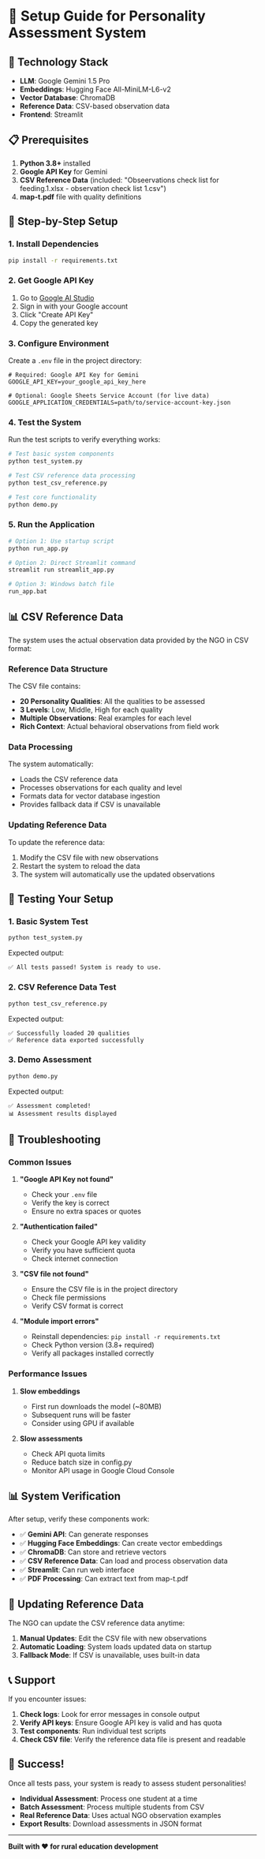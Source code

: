 # 🚀 Setup Guide for Personality Assessment System

## 🔧 Technology Stack

- **LLM**: Google Gemini 1.5 Pro
- **Embeddings**: Hugging Face All-MiniLM-L6-v2
- **Vector Database**: ChromaDB
- **Reference Data**: CSV-based observation data
- **Frontend**: Streamlit

## 📋 Prerequisites

1. **Python 3.8+** installed
2. **Google API Key** for Gemini
3. **CSV Reference Data** (included: "Obseervations check list for feeding.1.xlsx - observation check list 1.csv")
4. **map-t.pdf** file with quality definitions

## 🎯 Step-by-Step Setup

### 1. Install Dependencies

```bash
pip install -r requirements.txt
```

### 2. Get Google API Key

1. Go to [Google AI Studio](https://makersuite.google.com/app/apikey)
2. Sign in with your Google account
3. Click "Create API Key"
4. Copy the generated key

### 3. Configure Environment

Create a `.env` file in the project directory:

```env
# Required: Google API Key for Gemini
GOOGLE_API_KEY=your_google_api_key_here

# Optional: Google Sheets Service Account (for live data)
GOOGLE_APPLICATION_CREDENTIALS=path/to/service-account-key.json
```

### 4. Test the System

Run the test scripts to verify everything works:

```bash
# Test basic system components
python test_system.py

# Test CSV reference data processing
python test_csv_reference.py

# Test core functionality
python demo.py
```

### 5. Run the Application

```bash
# Option 1: Use startup script
python run_app.py

# Option 2: Direct Streamlit command
streamlit run streamlit_app.py

# Option 3: Windows batch file
run_app.bat
```

## 📊 CSV Reference Data

The system uses the actual observation data provided by the NGO in CSV format:

### Reference Data Structure

The CSV file contains:
- **20 Personality Qualities**: All the qualities to be assessed
- **3 Levels**: Low, Middle, High for each quality
- **Multiple Observations**: Real examples for each level
- **Rich Context**: Actual behavioral observations from field work

### Data Processing

The system automatically:
- Loads the CSV reference data
- Processes observations for each quality and level
- Formats data for vector database ingestion
- Provides fallback data if CSV is unavailable

### Updating Reference Data

To update the reference data:
1. Modify the CSV file with new observations
2. Restart the system to reload the data
3. The system will automatically use the updated observations

## 🧪 Testing Your Setup

### 1. Basic System Test

```bash
python test_system.py
```

Expected output:
```
✅ All tests passed! System is ready to use.
```

### 2. CSV Reference Data Test

```bash
python test_csv_reference.py
```

Expected output:
```
✅ Successfully loaded 20 qualities
✅ Reference data exported successfully
```

### 3. Demo Assessment

```bash
python demo.py
```

Expected output:
```
✅ Assessment completed!
📊 Assessment results displayed
```

## 🚨 Troubleshooting

### Common Issues

1. **"Google API Key not found"**
   - Check your `.env` file
   - Verify the key is correct
   - Ensure no extra spaces or quotes

2. **"Authentication failed"**
   - Check your Google API key validity
   - Verify you have sufficient quota
   - Check internet connection

3. **"CSV file not found"**
   - Ensure the CSV file is in the project directory
   - Check file permissions
   - Verify CSV format is correct

4. **"Module import errors"**
   - Reinstall dependencies: `pip install -r requirements.txt`
   - Check Python version (3.8+ required)
   - Verify all packages installed correctly

### Performance Issues

1. **Slow embeddings**
   - First run downloads the model (~80MB)
   - Subsequent runs will be faster
   - Consider using GPU if available

2. **Slow assessments**
   - Check API quota limits
   - Reduce batch size in config.py
   - Monitor API usage in Google Cloud Console

## 📊 System Verification

After setup, verify these components work:

- ✅ **Gemini API**: Can generate responses
- ✅ **Hugging Face Embeddings**: Can create vector embeddings
- ✅ **ChromaDB**: Can store and retrieve vectors
- ✅ **CSV Reference Data**: Can load and process observation data
- ✅ **Streamlit**: Can run web interface
- ✅ **PDF Processing**: Can extract text from map-t.pdf

## 🔄 Updating Reference Data

The NGO can update the CSV reference data anytime:

1. **Manual Updates**: Edit the CSV file with new observations
2. **Automatic Loading**: System loads updated data on startup
3. **Fallback Mode**: If CSV is unavailable, uses built-in data

## 📞 Support

If you encounter issues:

1. **Check logs**: Look for error messages in console output
2. **Verify API keys**: Ensure Google API key is valid and has quota
3. **Test components**: Run individual test scripts
4. **Check CSV file**: Verify the reference data file is present and readable

## 🎉 Success!

Once all tests pass, your system is ready to assess student personalities!

- **Individual Assessment**: Process one student at a time
- **Batch Assessment**: Process multiple students from CSV
- **Real Reference Data**: Uses actual NGO observation examples
- **Export Results**: Download assessments in JSON format

---

**Built with ❤️ for rural education development**
